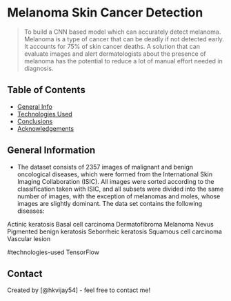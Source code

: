 # Melanoma Skin Cancer Detection
> To build a CNN based model which can accurately detect melanoma. Melanoma is a type of cancer that can be deadly if not detected early. It accounts for 75% of skin cancer deaths. A solution that can evaluate images and alert dermatologists about the presence of melanoma has the potential to reduce a lot of manual effort needed in diagnosis.


## Table of Contents
* [General Info](#general-information)
* [Technologies Used](#technologies-used)
* [Conclusions](#conclusions)
* [Acknowledgements](#acknowledgements)

<!-- You can include any other section that is pertinent to your problem -->

## General Information
- The dataset consists of 2357 images of malignant and benign oncological diseases, which were formed from the International Skin Imaging Collaboration (ISIC). All images were sorted according to the classification taken with ISIC, and all subsets were divided into the same number of images, with the exception of melanomas and moles, whose images are slightly dominant.
The data set contains the following diseases:

Actinic keratosis
Basal cell carcinoma
Dermatofibroma
Melanoma
Nevus
Pigmented benign keratosis
Seborrheic keratosis
Squamous cell carcinoma
Vascular lesion

#technologies-used
TensorFlow


## Contact
Created by [@hkvijay54] - feel free to contact me!

